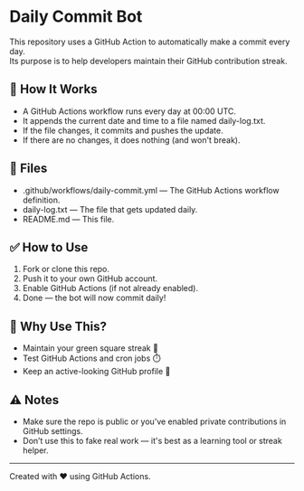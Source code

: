 # Daily Commit Bot

This repository uses a GitHub Action to automatically make a commit every day.  
Its purpose is to help developers maintain their GitHub contribution streak.

## 🔧 How It Works

- A GitHub Actions workflow runs every day at 00:00 UTC.
- It appends the current date and time to a file named daily-log.txt.
- If the file changes, it commits and pushes the update.
- If there are no changes, it does nothing (and won't break).

## 📁 Files

- .github/workflows/daily-commit.yml — The GitHub Actions workflow definition.
- daily-log.txt — The file that gets updated daily.
- README.md — This file.

## ✅ How to Use

1. Fork or clone this repo.
2. Push it to your own GitHub account.
3. Enable GitHub Actions (if not already enabled).
4. Done — the bot will now commit daily!

## 🧠 Why Use This?

- Maintain your green square streak 📅
- Test GitHub Actions and cron jobs ⏱️
- Keep an active-looking GitHub profile 🚀

## ⚠️ Notes

- Make sure the repo is public or you’ve enabled private contributions in GitHub settings.
- Don’t use this to fake real work — it's best as a learning tool or streak helper.

---

Created with ❤️ using GitHub Actions.
